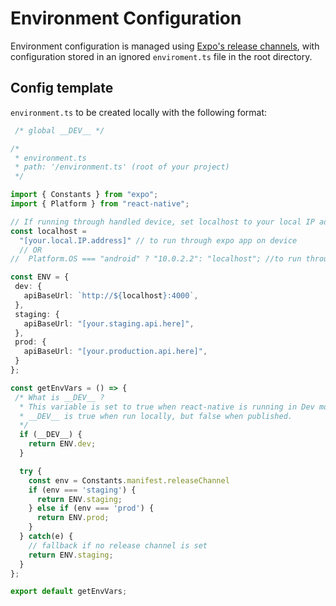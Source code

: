 # Environment Configuration

Environment configuration is managed using [Expo's release channels](https://docs.expo.io/versions/latest/distribution/release-channels/), with configuration stored in an ignored `enviroment.ts` file in the root directory. 


## Config template 
`environment.ts` to be created locally with the following format:

```ts
 /* global __DEV__ */

/*
 * environment.ts
 * path: '/environment.ts' (root of your project)
 */

import { Constants } from "expo";
import { Platform } from "react-native";

// If running through handled device, set localhost to your local IP address
const localhost =
  "[your.local.IP.address]" // to run through expo app on device
  // OR
//  Platform.OS === "android" ? "10.0.2.2": "localhost"; //to run through emulator

const ENV = {
 dev: {
   apiBaseUrl: `http://${localhost}:4000`,
 },
 staging: {
   apiBaseUrl: "[your.staging.api.here]",
 },
 prod: {
   apiBaseUrl: "[your.production.api.here]",
 }
};

const getEnvVars = () => {
 /* What is __DEV__ ?
  * This variable is set to true when react-native is running in Dev mode.
  * __DEV__ is true when run locally, but false when published.
  */
  if (__DEV__) {
    return ENV.dev;
  }

  try {
    const env = Constants.manifest.releaseChannel
    if (env === 'staging') {
      return ENV.staging;
    } else if (env === 'prod') {
      return ENV.prod;
    }
  } catch(e) {
    // fallback if no release channel is set
    return ENV.staging;
  }
};

export default getEnvVars;
```

